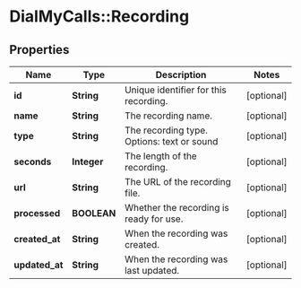 # DialMyCalls::Recording

## Properties
Name | Type | Description | Notes
------------ | ------------- | ------------- | -------------
**id** | **String** | Unique identifier for this recording. | [optional] 
**name** | **String** | The recording name. | [optional] 
**type** | **String** | The recording type. Options: text or sound | [optional] 
**seconds** | **Integer** | The length of the recording. | [optional] 
**url** | **String** | The URL of the recording file. | [optional] 
**processed** | **BOOLEAN** | Whether the recording is ready for use. | [optional] 
**created_at** | **String** | When the recording was created. | [optional] 
**updated_at** | **String** | When the recording was last updated. | [optional] 


